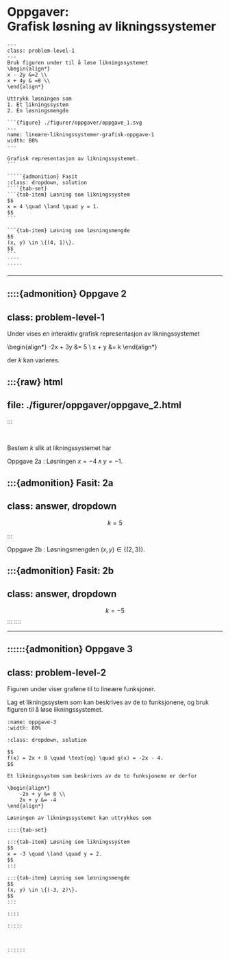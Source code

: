 # Oppgaver: <br> Grafisk løsning av likningssystemer


``````{admonition} Oppgave 1
---
class: problem-level-1
---
Bruk figuren under til å løse likningssystemet 
\begin{align*} 
x - 2y &=2 \\
x + 4y & =8 \\
\end{align*}

Uttrykk løsningen som 
1. Et likningssystem
2. En løsningsmengde

```{figure} ./figurer/oppgaver/oppgave_1.svg
---
name: lineære-likningssystemer-grafisk-oppgave-1
width: 80%
---

Grafisk representasjon av likningssystemet.
```

`````{admonition} Fasit
:class: dropdown, solution
````{tab-set}
```{tab-item} Løsning som likningssystem
$$
x = 4 \quad \land \quad y = 1.
$$
```

```{tab-item} Løsning som løsningsmengde
$$
(x, y) \in \{(4, 1)\}.
$$
```
````
`````
``````

---

::::{admonition} Oppgave 2
---
class: problem-level-1
---
Under vises en interaktiv grafisk representasjon av likningssystemet

\begin{align*}
-2x + 3y &= 5 \\
x + y &= k
\end{align*}

der $k$ kan varieres.

:::{raw} html
---
file: ./figurer/oppgaver/oppgave_2.html
---
:::

<br>


Bestem $k$ slik at likningssystemet har

Oppgave 2a
: Løsningen $x = -4 \, \land \, y = -1$.

:::{admonition} Fasit: 2a
---
class: answer, dropdown
---
$$
k = 5
$$

:::

Oppgave 2b
: Løsningsmengden $(x, y) \in \{(2, 3)\}$.

:::{admonition} Fasit: 2b
---
class: answer, dropdown
---
$$
k = -5
$$
:::
::::

---


::::::{admonition} Oppgave 3
---
class: problem-level-2
---

Figuren under viser grafene til to lineære funksjoner. 

Lag et likningssystem som kan beskrives av de to funksjonene, og bruk figuren til å løse likningssystemet.


```{figure} ./figurer/oppgaver/oppgave_3.svg
:name: oppgave-3
:width: 80%
```


`````{admonition} Fasit
:class: dropdown, solution

$$
f(x) = 2x + 8 \quad \text{og} \quad g(x) = -2x - 4.
$$

Et likningssystem som beskrives av de to funksjonene er derfor

\begin{align*}
    -2x + y &= 8 \\
    2x + y &= -4
\end{align*}

Løsningen av likningssystemet kan uttrykkes som

::::{tab-set}

:::{tab-item} Løsning som likningssystem
$$
x = -3 \quad \land \quad y = 2.
$$
:::

:::{tab-item} Løsning som løsningsmengde
$$
(x, y) \in \{(-3, 2)\}.
$$
:::

::::

:::::



::::::